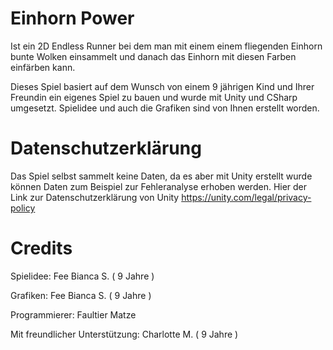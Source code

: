 # Einhorn Power

Ist ein 2D Endless Runner bei dem man mit einem einem fliegenden Einhorn bunte Wolken einsammelt und danach das Einhorn mit diesen Farben einfärben kann.

Dieses Spiel basiert auf dem Wunsch von einem 9 jährigen Kind und Ihrer Freundin ein eigenes Spiel zu bauen und wurde mit Unity und CSharp umgesetzt. Spielidee und auch die Grafiken sind von Ihnen erstellt worden.

# Datenschutzerklärung

Das Spiel selbst sammelt keine Daten, da es aber mit Unity erstellt wurde können Daten zum Beispiel zur Fehleranalyse erhoben werden.
Hier der Link zur Datenschutzerklärung von Unity https://unity.com/legal/privacy-policy

# Credits

Spielidee:
Fee Bianca S. ( 9 Jahre )

Grafiken:
Fee Bianca S. ( 9 Jahre )

Programmierer:
Faultier Matze

Mit freundlicher Unterstützung:
Charlotte M. ( 9 Jahre )
